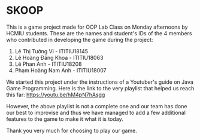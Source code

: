# SKOOP
This is a game project made for OOP Lab Class on Monday afternoons by HCMIU students.
These are the names and student's IDs of the 4 members who contributed in developing the game during the project:
1. Lê Thị Tường Vi - ITITIU18145
2. Lê Hoàng Đăng Khoa - ITITIU18063
3. Lê Phan Anh - ITITIU18208
4. Phạm Hoàng Nam Anh - ITITIU18007

We started this project under the instructions of a Youtuber's guide on Java Game Programming. Here is the link to the very playlist that
helped us reach this far: https://youtu.be/hM4pN7hAsgg

However, the above playlist is not a complete one and our team has done our best to improvise and thus we have managed to add a few 
additional features to the game to make it what it is today.

Thank you very much for choosing to play our game.
